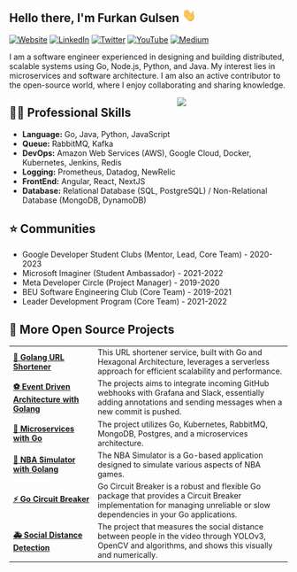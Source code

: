 <h2> Hello there, I'm Furkan Gulsen <img src="https://raw.githubusercontent.com/ABSphreak/ABSphreak/master/gifs/Hi.gif" height="25px"></h2>

[
![Website](https://img.shields.io/badge/Website-CC5500?style=for-the-badge&logo=&logoColor=white)](http://furkangulsen.com/) [ ![LinkedIn](https://img.shields.io/badge/LinkedIn-4682B4?style=for-the-badge&logo=linkedin&logoColor=white)](https://www.linkedin.com/in/muhammed-furkan-gulsen) [![Twitter](https://img.shields.io/badge/Twitter-1E90FF?style=for-the-badge&logo=twitter&logoColor=white)](https://twitter.com/furkangulsenn) [![YouTube](https://img.shields.io/badge/YouTube-B22222?style=for-the-badge&logo=youtube&logoColor=white)](https://www.youtube.com/c/FurkanGulsen) [![Medium](https://img.shields.io/badge/Medium-555555?style=for-the-badge&logo=medium&logoColor=white)](https://medium.com/@furkangulsen)

I am a software engineer experienced in designing and building distributed, scalable systems using Go, Node.js, Python, and Java. My interest lies in microservices and software architecture. I am also an active contributor to the open-source world, where I enjoy collaborating and sharing knowledge. 

<img align="right" src="https://camo.githubusercontent.com/97d0c0c4209208d8ec9573c7e213e05872a9f59b703868647b559b77af601cc6/68747470733a2f2f692e70696e696d672e636f6d2f6f726967696e616c732f65382f66342f35332f65386634353334363961336563393765636433353464663436356437333931332e676966" width='200'/> 

## 👨‍💻 Professional Skills

-  **Language:**  Go, Java, Python, JavaScript
-  **Queue:**  RabbitMQ, Kafka
-  **DevOps:**  Amazon Web Services (AWS), Google Cloud, Docker, Kubernetes, Jenkins, Redis
-  **Logging:**  Prometheus, Datadog, NewRelic
-  **FrontEnd:**  Angular, React, NextJS
-  **Database:** Relational Database (SQL, PostgreSQL) / Non-Relational Database (MongoDB, DynamoDB)

## ⭐️ Communities 

- Google Developer Student Clubs (Mentor, Lead, Core Team) - 2020-2023
- Microsoft Imaginer (Student Ambassador) - 2021-2022
- Meta Developer Circle (Project Manager) - 2019-2020
- BEU Software Engineering Club (Core Team) - 2019-2021 
- Leader Development Program (Core Team) - 2021-2022


## 🥷 More Open Source Projects

<table>
  <tbody>
    <tr>
      <td><a href="https://github.com/Furkan-Gulsen/golang-url-shortener"><b>🚀 Golang URL Shortener</b></a></td>
      <td>This URL shortener service, built with Go and Hexagonal Architecture, leverages a serverless approach for efficient scalability and performance.</td>
    </tr>
	  <tr>
      <td><a href="https://github.com/Furkan-Gulsen/Event-Driven-Architecture-with-Golang"><b>⚽️ Event Driven Architecture with Golang</b></a></td>
      <td>The projects aims to integrate incoming GitHub webhooks with Grafana and Slack, essentially adding annotations and sending messages when a new commit is pushed. </td>
    </tr>
    <tr>
      <td><a href="https://github.com/Furkan-Gulsen/microservices-with-go"><b>🤖 Microservices with Go</b></a></td>
      <td>The project utilizes Go, Kubernetes, RabbitMQ, MongoDB, Postgres, and a microservices architecture.</td>
    </tr>
    <tr>
      <td><a href="https://github.com/Furkan-Gulsen/NBA-Simulator-with-Golang"><b>🏀 NBA Simulator with Golang</b></a></td>
      <td>The NBA Simulator is a Go-based application designed to simulate various aspects of NBA games.</td>
    </tr>
    <tr>
      <td><a href="https://github.com/Furkan-Gulsen/gocircuit"><b>⚡️ Go Circuit Breaker</b></a></td>
      <td>Go Circuit Breaker is a robust and flexible Go package that provides a Circuit Breaker implementation for managing unreliable or slow dependencies in your Go applications.</td>
    </tr>
    <tr>
      <td><a href="https://github.com/Furkan-Gulsen/social-distance-detection"><b>🚑 Social Distance Detection</b></a></td>
      <td>The project that measures the social distance between people in the video through YOLOv3, OpenCV and algorithms, and shows this visually and numerically.</td>
    </tr>
  </tbody>
</table>
